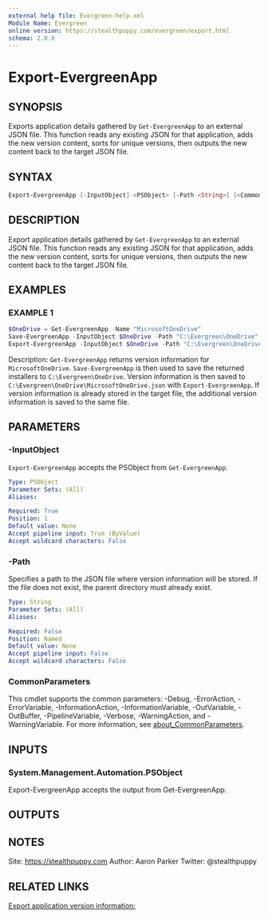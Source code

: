 ```yaml
---
external help file: Evergreen-help.xml
Module Name: Evergreen
online version: https://stealthpuppy.com/evergreen/export.html
schema: 2.0.0
---
```


# Export-EvergreenApp

## SYNOPSIS

Exports application details gathered by `Get-EvergreenApp` to an external JSON file. This function reads any existing JSON for that application, adds the new version content, sorts for unique versions, then outputs the new content back to the target JSON file.

## SYNTAX

```powershell
Export-EvergreenApp [-InputObject] <PSObject> [-Path <String>] [<CommonParameters>]
```

## DESCRIPTION

Export application details gathered by `Get-EvergreenApp` to an external JSON file. This function reads any existing JSON for that application, adds the new version content, sorts for unique versions, then outputs the new content back to the target JSON file.

## EXAMPLES

### EXAMPLE 1

```powershell
$OneDrive = Get-EvergreenApp -Name "MicrosoftOneDrive"
Save-EvergreenApp -InputObject $OneDrive -Path "C:\Evergreen\OneDrive"
Export-EvergreenApp -InputObject $OneDrive -Path "C:\Evergreen\OneDrive\MicrosoftOneDrive.json"
```

Description:
`Get-EvergreenApp` returns version information for `MicrosoftOneDrive`. `Save-EvergreenApp` is then used to save the returned installers to `C:\Evergreen\OneDrive`. Version information is then saved to `C:\Evergreen\OneDrive\MicrosoftOneDrive.json` with `Export-EvergreenApp`. If version information is already stored in the target file, the additional version information is saved to the same file.

## PARAMETERS

### -InputObject

`Export-EvergreenApp` accepts the PSObject from `Get-EvergreenApp`.

```yaml
Type: PSObject
Parameter Sets: (All)
Aliases:

Required: True
Position: 1
Default value: None
Accept pipeline input: True (ByValue)
Accept wildcard characters: False
```

### -Path

Specifies a path to the JSON file where version information will be stored. If the file does not exist, the parent directory must already exist.

```yaml
Type: String
Parameter Sets: (All)
Aliases:

Required: False
Position: Named
Default value: None
Accept pipeline input: False
Accept wildcard characters: False
```

### CommonParameters

This cmdlet supports the common parameters: -Debug, -ErrorAction, -ErrorVariable, -InformationAction, -InformationVariable, -OutVariable, -OutBuffer, -PipelineVariable, -Verbose, -WarningAction, and -WarningVariable. For more information, see [about_CommonParameters](https://go.microsoft.com/fwlink/?LinkID=113216).

## INPUTS

### System.Management.Automation.PSObject

Export-EvergreenApp accepts the output from Get-EvergreenApp.

## OUTPUTS

## NOTES

Site: https://stealthpuppy.com
Author: Aaron Parker
Twitter: @stealthpuppy

## RELATED LINKS

[Export application version information:](https://stealthpuppy.com/evergreen/export.html)
